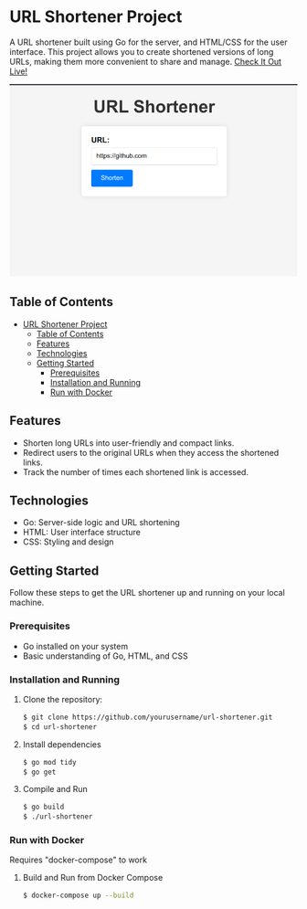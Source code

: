 # URL Shortener Project

A URL shortener built using Go for the server, and HTML/CSS for the user interface. This project allows you to create shortened versions of long URLs, making them more convenient to share and manage. [Check It Out Live!](https://short-url-08gu.onrender.com/)

 ![Screenshot](/static/imgs/screenshot.png) 

## Table of Contents

- [URL Shortener Project](#url-shortener-project)
  - [Table of Contents](#table-of-contents)
  - [Features](#features)
  - [Technologies](#technologies)
  - [Getting Started](#getting-started)
    - [Prerequisites](#prerequisites)
    - [Installation and Running](#installation-and-running)
    - [Run with Docker](#run-with-docker)

## Features

- Shorten long URLs into user-friendly and compact links.
- Redirect users to the original URLs when they access the shortened links.
- Track the number of times each shortened link is accessed.

## Technologies

- Go: Server-side logic and URL shortening
- HTML: User interface structure
- CSS: Styling and design

## Getting Started

Follow these steps to get the URL shortener up and running on your local machine.

### Prerequisites

- Go installed on your system
- Basic understanding of Go, HTML, and CSS

### Installation and Running

1. Clone the repository:

   ```bash
   $ git clone https://github.com/yourusername/url-shortener.git
   $ cd url-shortener
   ```
   
2. Install dependencies
   
   ```bash
   $ go mod tidy
   $ go get
   ```

3. Compile and Run

    ```bash
    $ go build
    $ ./url-shortener
    ```

### Run with Docker

Requires "docker-compose" to work

1. Build and Run from Docker Compose
   
   ```bash
   $ docker-compose up --build
   ```